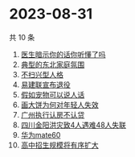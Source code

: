# 2023-08-31

共 10 条

<!-- BEGIN -->
<!-- 最后更新时间 Thu Aug 31 2023 07:06:45 GMT+0800 (China Standard Time) -->

1. [医生暗示你的话你听懂了吗](https://www.zhihu.com/search?q=%E5%8C%BB%E7%94%9F%E6%9A%97%E7%A4%BA%E4%BD%A0%E7%9A%84%E8%AF%9D%E4%BD%A0%E5%90%AC%E6%87%82%E4%BA%86%E5%90%97)
1. [典型的东北家庭氛围](https://www.zhihu.com/search?q=%E5%85%B8%E5%9E%8B%E7%9A%84%E4%B8%9C%E5%8C%97%E5%AE%B6%E5%BA%AD%E6%B0%9B%E5%9B%B4)
1. [不扫兴型人格](https://www.zhihu.com/search?q=%E4%B8%8D%E6%89%AB%E5%85%B4%E5%9E%8B%E4%BA%BA%E6%A0%BC)
1. [易建联宣布退役](https://www.zhihu.com/search?q=%E6%98%93%E5%BB%BA%E8%81%94%E5%AE%A3%E5%B8%83%E9%80%80%E5%BD%B9)
1. [假如宠物可以说人话](https://www.zhihu.com/search?q=%E5%81%87%E5%A6%82%E5%AE%A0%E7%89%A9%E5%8F%AF%E4%BB%A5%E8%AF%B4%E4%BA%BA%E8%AF%9D)
1. [画大饼为何对年轻人失效](https://www.zhihu.com/search?q=%E7%94%BB%E5%A4%A7%E9%A5%BC%E4%B8%BA%E4%BD%95%E5%AF%B9%E5%B9%B4%E8%BD%BB%E4%BA%BA%E5%A4%B1%E6%95%88)
1. [广州执行认房不认贷](https://www.zhihu.com/search?q=%E5%B9%BF%E5%B7%9E%E6%89%A7%E8%A1%8C%E8%AE%A4%E6%88%BF%E4%B8%8D%E8%AE%A4%E8%B4%B7)
1. [四川金阳洪灾致4人遇难48人失联](https://www.zhihu.com/search?q=%E5%9B%9B%E5%B7%9D%E9%87%91%E9%98%B3%E6%B4%AA%E7%81%BE%E8%87%B44%E4%BA%BA%E9%81%87%E9%9A%BE48%E4%BA%BA%E5%A4%B1%E8%81%94)
1. [华为mate60](https://www.zhihu.com/search?q=%E5%8D%8E%E4%B8%BAmate60)
1. [高中招生规模将有序扩大](https://www.zhihu.com/search?q=%E9%AB%98%E4%B8%AD%E6%8B%9B%E7%94%9F%E8%A7%84%E6%A8%A1%E5%B0%86%E6%9C%89%E5%BA%8F%E6%89%A9%E5%A4%A7)

<!-- END -->

